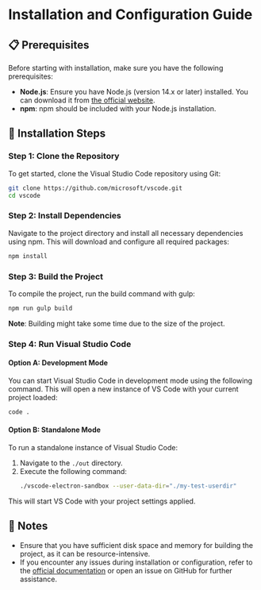# Installation and Configuration Guide

## 📋 Prerequisites
Before starting with installation, make sure you have the following prerequisites:

- **Node.js**: Ensure you have Node.js (version 14.x or later) installed. You can download it from [the official website](https://nodejs.org/).
- **npm**: npm should be included with your Node.js installation.

## 🚀 Installation Steps

### Step 1: Clone the Repository
To get started, clone the Visual Studio Code repository using Git:
```bash
git clone https://github.com/microsoft/vscode.git
cd vscode
```

### Step 2: Install Dependencies
Navigate to the project directory and install all necessary dependencies using npm. This will download and configure all required packages:
```bash
npm install
```

### Step 3: Build the Project
To compile the project, run the build command with gulp:
```bash
npm run gulp build
```
**Note**: Building might take some time due to the size of the project.

### Step 4: Run Visual Studio Code

#### Option A: Development Mode
You can start Visual Studio Code in development mode using the following command. This will open a new instance of VS Code with your current project loaded:
```bash
code .
```

#### Option B: Standalone Mode
To run a standalone instance of Visual Studio Code:

1. Navigate to the `./out` directory.
2. Execute the following command:
   ```bash
   ./vscode-electron-sandbox --user-data-dir="./my-test-userdir"
   ```
This will start VS Code with your project settings applied.

## 📝 Notes

- Ensure that you have sufficient disk space and memory for building the project, as it can be resource-intensive.
- If you encounter any issues during installation or configuration, refer to the [official documentation](https://code.visualstudio.com/docs/extensions/developing-extensions) or open an issue on GitHub for further assistance.